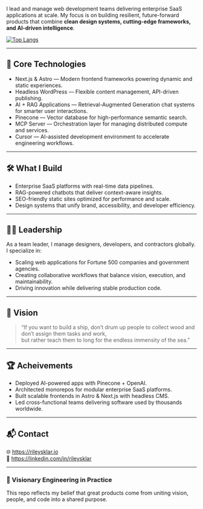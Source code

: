
I lead and manage web development teams delivering enterprise SaaS applications at scale. My focus is on building resilient, future-forward products that combine **clean design systems, cutting-edge frameworks, and AI-driven intelligence**.

[![Top Langs](https://github-readme-stats.vercel.app/api/top-langs/?username=rileysklar&layout=compact&theme=dark&bg_color=22272e&title_color=ffffff&text_color=ffffff)](https://github.com/anuraghazra/github-readme-stats)

---

## 🚀 Core Technologies

- Next.js & Astro — Modern frontend frameworks powering dynamic and static experiences.  
- Headless WordPress — Flexible content management, API-driven publishing.  
- AI + RAG Applications — Retrieval-Augmented Generation chat systems for smarter user interactions.  
- Pinecone — Vector database for high-performance semantic search.  
- MCP Server — Orchestration layer for managing distributed compute and services.  
- Cursor — AI-assisted development environment to accelerate engineering workflows.  

---

## 🛠️ What I Build

- Enterprise SaaS platforms with real-time data pipelines.  
- RAG-powered chatbots that deliver context-aware insights.  
- SEO-friendly static sites optimized for performance and scale.  
- Design systems that unify brand, accessibility, and developer efficiency.  

---

## 👨‍💻 Leadership

As a team leader, I manage designers, developers, and contractors globally.  
I specialize in:
- Scaling web applications for Fortune 500 companies and government agencies.  
- Creating collaborative workflows that balance vision, execution, and maintainability.  
- Driving innovation while delivering stable production code.  

---

## 🌊 Vision

> “If you want to build a ship, don’t drum up people to collect wood and don’t assign them tasks and work,  
> but rather teach them to long for the endless immensity of the sea.”  

---

## 🏆 Acheivements

- Deployed AI-powered apps with Pinecone + OpenAI.  
- Architected monorepos for modular enterprise SaaS platforms.  
- Built scalable frontends in Astro & Next.js with headless CMS.  
- Led cross-functional teams delivering software used by thousands worldwide.  

---

## 📬 Contact

🌐 https://rileysklar.io  
💼 https://linkedin.com/in/rileysklar  

---

### 🌟 Visionary Engineering in Practice
This repo reflects my belief that great products come from uniting vision, people, and code into a shared purpose.
